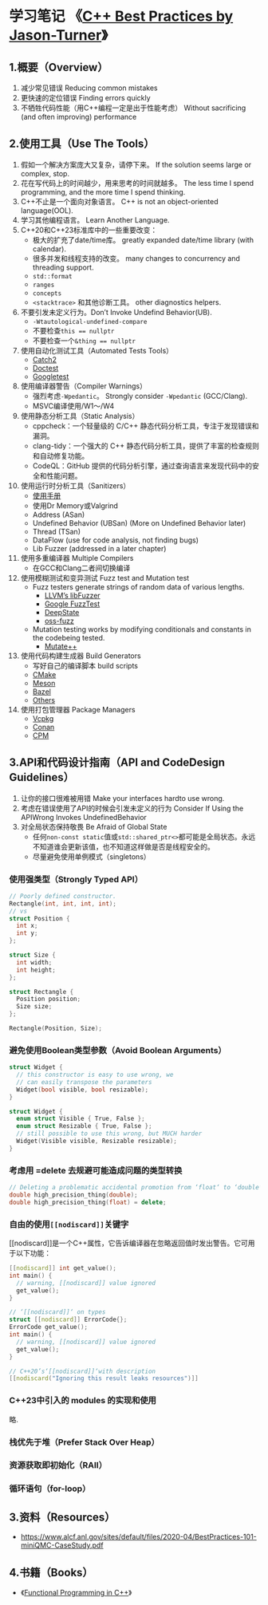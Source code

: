 # 学习笔记 《[C++ Best Practices by Jason-Turner](https://www.scribd.com/document/703404100/C-Best-Practices-by-Jason-Turner)》
## 1.概要（Overview）
1. 减少常见错误 Reducing common mistakes
2. 更快速的定位错误 Finding errors quickly
3. 不牺牲代码性能（用C++编程一定是出于性能考虑） Without sacrificing (and often improving) performance

## 2.使用工具（Use The Tools）
1. 假如一个解决方案庞大又复杂，请停下来。 If the solution seems large or complex, stop.
2. 花在写代码上的时间越少，用来思考的时间就越多。 The less time I spend programming, and the more time I spend thinking.
3. C++不止是一个面向对象语言。 C++ is not an object-oriented language(OOL).
4. 学习其他编程语言。 Learn Another Language.
5. C++20和C++23标准库中的一些重要改变：
   * 极大的扩充了date/time库。 greatly expanded date/time library (with calendar).
   * 很多并发和线程支持的改变。 many changes to concurrency and threading support.
   * `std::format`
   * `ranges`
   * `concepts`
   * `<stacktrace>` 和其他诊断工具。 other diagnostics helpers.
6. 不要引发未定义行为。Don’t Invoke Undefind Behavior(UB).
   * `-Wtautological-undefined-compare`
   * 不要检查`this == nullptr`
   * 不要检查一个`&thing == nullptr`
7. 使用自动化测试工具（Automated Tests Tools）
   * [Catch2](https://github.com/catchorg/Catch2)
   * [Doctest](https://github.com/doctest/doctest)
   * [Googletest](https://github.com/google/googletest)
8. 使用编译器警告（Compiler Warnings）
   * 强烈考虑`-Wpedantic`。 Strongly consider `-Wpedantic` (GCC/Clang).
   * MSVC编译使用/W1～/W4
9. 使用静态分析工具（Static Analysis）
   * cppcheck：一个轻量级的 C/C++ 静态代码分析工具，专注于发现错误和漏洞。
   * clang-tidy：一个强大的 C++ 静态代码分析工具，提供了丰富的检查规则和自动修复功能。
   * CodeQL：GitHub 提供的代码分析引擎，通过查询语言来发现代码中的安全和性能问题。
10. 使用运行时分析工具（Sanitizers）
    * [使用手册](https://github.com/Huixxi/CPP-X-GPT4o/blob/main/C%2B%2B23%20Best%20Practices/gpt-sanitizers.md)
    * 使用Dr Memory或Valgrind
    * Address (ASan)
    * Undefined Behavior (UBSan) (More on Undefined Behavior later)
    * Thread (TSan)
    * DataFlow (use for code analysis, not finding bugs)
    * Lib Fuzzer (addressed in a later chapter)
11. 使用多重编译器 Multiple Compilers
    * 在GCC和Clang二者间切换编译
12. 使用模糊测试和变异测试 Fuzz test and Mutation test
    * Fuzz testers generate strings of random data of various lengths.
      * [LLVM’s libFuzzer](https://www.llvm.org/docs/LibFuzzer.html)
      * [Google FuzzTest](https://github.com/google/fuzztest)
      * [DeepState](https://github.com/trailofbits/deepstate)
      * [oss-fuzz](https://github.com/google/oss-fuzz)
    * Mutation testing works by modifying conditionals and constants in the codebeing tested.
      * [Mutate++](https://github.com/nlohmann/mutate_cpp)
13. 使用代码构建生成器 Build Generators
    * 写好自己的编译脚本 build scripts
    * [CMake](https://cmake.org)
    * [Meson](https://mesonbuild.com/)
    * [Bazel](https://bazel.build/)
    * [Others](https://github.com/lefticus/cppbestpractices/blob/master/02-Use_the_Tools_Available.md)
14. 使用打包管理器 Package Managers
    * [Vcpkg](https://github.com/Microsoft/vcpkg)
    * [Conan](https://conan.io/)
    * [CPM](https://github.com/cpm-cmake/CPM.cmake)

## 3.API和代码设计指南（API and CodeDesign Guidelines）
1. 让你的接口很难被用错 Make your interfaces hardto use wrong.
2. 考虑在错误使用了API的时候会引发未定义的行为 Consider If Using the APIWrong Invokes UndefinedBehavior
3. 对全局状态保持敬畏 Be Afraid of Global State
   * 任何`non-const static`值或`std::shared_ptr<>`都可能是全局状态。永远不知道谁会更新该值，也不知道这样做是否是线程安全的。
   * 尽量避免使用单例模式（singletons）

### 使用强类型（Strongly Typed API）
```c++
// Poorly defined constructor.
Rectangle(int, int, int, int);
// vs
struct Position {
  int x;
  int y;
};

struct Size {
  int width;
  int height;
};

struct Rectangle {
  Position position;
  Size size;
};

Rectangle(Position, Size);
```

### 避免使用Boolean类型参数（Avoid Boolean Arguments）
```c++
struct Widget {
  // this constructor is easy to use wrong, we
  // can easily transpose the parameters
  Widget(bool visible, bool resizable);
}

struct Widget {
  enum struct Visible { True, False };
  enum struct Resizable { True, False };
  // still possible to use this wrong, but MUCH harder
  Widget(Visible visible, Resizable resizable);
}
```

### 考虑用 =delete 去规避可能造成问题的类型转换
```c++
// Deleting a problematic accidental promotion from ‘float‘ to ‘double‘
double high_precision_thing(double);
double high_precision_thing(float) = delete;
```

### 自由的使用`[[nodiscard]]`关键字
[[nodiscard]]是一个C++属性，它告诉编译器在忽略返回值时发出警告。它可用于以下功能：
```c++
[[nodiscard]] int get_value();
int main() {
  // warning, [[nodiscard]] value ignored
  get_value();
}
```
```c++
// ‘[[nodiscard]]‘ on types
struct [[nodiscard]] ErrorCode{};
ErrorCode get_value();
int main() {
  // warning, [[nodiscard]] value ignored
  get_value();
}
```
```c++
// C++20’s‘[[nodiscard]]‘with description
[[nodiscard("Ignoring this result leaks resources")]]
```

### C++23中引入的 modules 的实现和使用
略.

### 栈优先于堆（Prefer Stack Over Heap）


### 资源获取即初始化（RAII）

### 循环语句（for-loop）

### 


## 3.资料（Resources）
* https://www.alcf.anl.gov/sites/default/files/2020-04/BestPractices-101-miniQMC-CaseStudy.pdf

## 4.书籍（Books）
* 《[Functional Programming in C++](https://www.manning.com/books/functional-programming-in-c-plus-plus?a_aid=FPinCXX&a_bid=441f12cc)》
